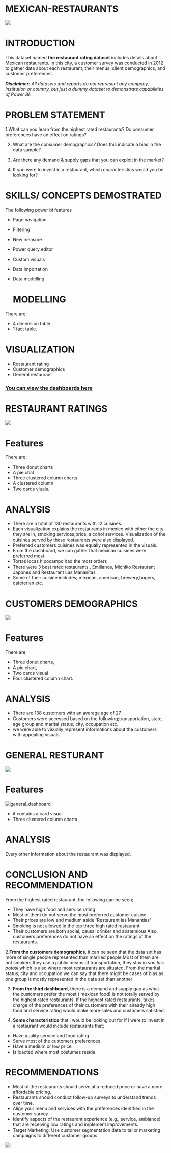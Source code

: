 # MEXICAN-RESTAURANTS

![](introduction_picture.jpg)

# INTRODUCTION

This dataset named **the restaurant rating dataset** includes details about Mexican restaurants. In this city, a customer survey was conducted in 2012 to gather data about each restaurant, their menus, client demographics, and customer preferences.

**_Disclaimer:_** _All datasets and reports do not represent any company, institution or country, but just a dummy dataset to demonstrate capabilities of Power BI._

# PROBLEM STATEMENT
1.What can you learn from the highest rated restaurants? Do consumer preferences have an effect on ratings?

2. What are the consumer demographics? Does this indicate a bias in the data sample? 

3. Are there any demand & supply gaps that you can exploit in the market? 

4. If you were to invest in a restaurant, which characteristics would you be looking for?

# SKILLS/ CONCEPTS DEMOSTRATED
 The following power bi features
- Page navigation 
- Filtering
- New measure
- Power query editor 
- Custom visuals
- Data importation
- Data modelling

  # MODELLING
There are;
- 4 dimension table 
- 1 fact table.
  
# VISUALIZATION
- Restaurant rating
- Customer demographics
- General restaurant

 ### [You can view the dashboards here](https://medium.com/@aojiridike/tacos-trends-and-triumphs-a-data-analysts-journey-into-the-heart-of-mexico-s-restaurant-scene-d62b46ced721)

  

 # RESTAURANT RATINGS
 ![](restaurant_rating.png)
 
# Features
There are;
- Three donut charts
- A pie chat
- Three clustered column charts
- A clustered column
- Two cards viuals.

# ANALYSIS
- There are a total of 130 restaurants with 12 cuisines.
- Each visualization explains the restaurants in mexico with either the city they are in, smoking services,price, alcohol services. Visualization of the cuisines served by these restaurants were also displayed.
- Preferred customers cuisines was equally represented in  the visuals.
- From the dashboard, we can gather that mexican cuisines were preferred most.
- Tortas locas hipocampo had the most orders 
- There were 3 best rated restaurants , Emilianos, Michiko Restaurant Japones and Restaurant Las Mananitas 
- Some of their cuisine includes; mexican, american, brewery,bugers, cafeterian etc.

# CUSTOMERS DEMOGRAPHICS
![](customers_demo.png)

# Features 
There are;
- Three donut charts,
- A pie chart,
- Two cards visual
- Four clustered column chart.

# ANALYSIS

- There are 138 customers with  an average age of 27.
- Customers were accessed based on the following;transportation, state, age group and marital status, city, occupation etc.
-  we were able to visually represent informations about the customers with appealing visuals.

 # GENERAL RESTURANT 
 ![](general_dashboard.png)

 
# Features
![general_dashboard](https://github.com/user-attachments/assets/17ee9335-f392-4cdd-aa93-ac97eb037493)

- it contains a card visual
- Three clustered column charts

# ANALYSIS
Every other information about the restaurant was displayed.
# CONCLUSION AND RECOMMENDATION 
From the highest rated restaurant, the following can be seen;
- They have high food and service rating
- Most of them do not serve the most  preferred customer cuisine
- Their prices are low and medium aside 'Restaurant las Manantias'
- Smoking is not allowed in the top three high rated restaurant
- Their customers are both social, causal drinker and abstemious 
   Also, customers preferences do not have an effect on the ratings of the restaurants.
        
2.**From the customers demographics**, it can be seen that the data set has more of single people represented than married people.Most of them  are not smokers,they use a public means of transportation, they stay in *san luis potosi* which is also where most restaurants are situated.  From the marital status, city and occupation we can say that there might be cases of bias as one group is mostly represented in the data set than another

3. **From the third dashboard**, there is a demand and supply gap as what the customers prefer the most ( mexican food) is not totally served by the highest rated restaurants. 
If the highest rated restaurants, takes charge of the preferences of their customers with their already high food and service rating would make more sales and customers satisfied.

 4.  **Some characteristics** that i would be looking out for if i were to invest in a restaurant would include  restaurants that;
- Have quality service and food rating
- Serve most of the customers preferences 
- Have a medium or low price
- Is loacted where most costumes reside
  
# RECOMMENDATIONS
 - Most of the restaurants should serve at a reduced price or have a more affordable pricing.
 - Restaurants should conduct follow-up surveys to understand trends over time.
 - Align your menu and services with the preferences identified in the customer survey
- Identify aspects of the restaurant experience (e.g., service, ambiance) that are receiving low ratings and implement improvements.
- Target Marketing: Use customer segmentation data to tailor marketing campaigns to different customer groups

 ![](thank_you.jpg)



